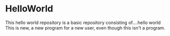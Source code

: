 # HelloWorld
This hello world repository is a basic repository consisting of....hello world
This is new, a new program for a new user, even though this isn't a program. 
